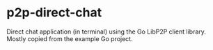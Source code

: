 # p2p-direct-chat
Direct chat application (in terminal) using the Go LibP2P client library. Mostly copied from the example Go project.
